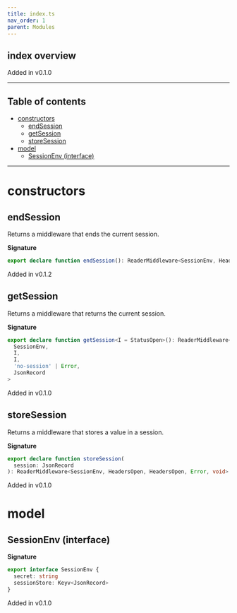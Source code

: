 ```yaml
---
title: index.ts
nav_order: 1
parent: Modules
---
```


## index overview

Added in v0.1.0

---

<h2 class="text-delta">Table of contents</h2>

- [constructors](#constructors)
  - [endSession](#endsession)
  - [getSession](#getsession)
  - [storeSession](#storesession)
- [model](#model)
  - [SessionEnv (interface)](#sessionenv-interface)

---

# constructors

## endSession

Returns a middleware that ends the current session.

**Signature**

```ts
export declare function endSession(): ReaderMiddleware<SessionEnv, HeadersOpen, HeadersOpen, Error, void>
```

Added in v0.1.2

## getSession

Returns a middleware that returns the current session.

**Signature**

```ts
export declare function getSession<I = StatusOpen>(): ReaderMiddleware<
  SessionEnv,
  I,
  I,
  'no-session' | Error,
  JsonRecord
>
```

Added in v0.1.0

## storeSession

Returns a middleware that stores a value in a session.

**Signature**

```ts
export declare function storeSession(
  session: JsonRecord
): ReaderMiddleware<SessionEnv, HeadersOpen, HeadersOpen, Error, void>
```

Added in v0.1.0

# model

## SessionEnv (interface)

**Signature**

```ts
export interface SessionEnv {
  secret: string
  sessionStore: Keyv<JsonRecord>
}
```

Added in v0.1.0
